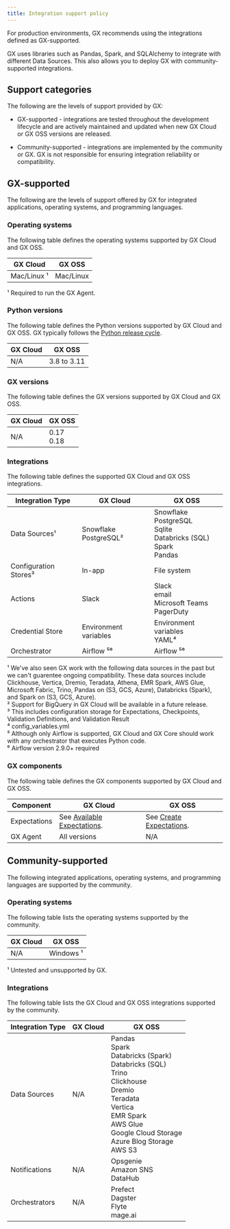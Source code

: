 ```yaml
---
title: Integration support policy
---
```


For production environments, GX recommends using the integrations defined as GX-supported.

GX uses libraries such as Pandas, Spark, and SQLAlchemy to integrate with different Data Sources. This also allows you to deploy GX with community-supported integrations.

## Support categories

The following are the levels of support provided by GX:

- GX-supported - integrations are tested throughout the development lifecycle and are actively maintained and updated when new GX Cloud or GX OSS versions are released.

- Community-supported - integrations are implemented by the community or GX. GX is not responsible for ensuring integration reliability or compatibility.

## GX-supported

The following are the levels of support offered by GX for integrated applications, operating systems, and programming languages.

### Operating systems

The following table defines the operating systems supported by GX Cloud and GX OSS.

| GX Cloud    | GX OSS    |
| ----------- | --------- |
| Mac/Linux ¹ | Mac/Linux |

¹ Required to run the GX Agent.

### Python versions

The following table defines the Python versions supported by GX Cloud and GX OSS. GX typically follows the [Python release cycle](https://devguide.python.org/versions/).

| GX Cloud | GX OSS      |
| -------- | ----------- |
| N/A      | 3.8 to 3.11 |

### GX versions

The following table defines the GX versions supported by GX Cloud and GX OSS.

| GX Cloud | GX OSS        |
| -------- | ------------- |
| N/A      | 0.17<br/>0.18 |

### Integrations

The following table defines the supported GX Cloud and GX OSS integrations.

| Integration Type      | GX Cloud                   | GX OSS                                                                        |
| --------------------- | -------------------------- | ----------------------------------------------------------------------------- |
| Data Sources¹         | Snowflake<br/> PostgreSQL² | Snowflake<br/>PostgreSQL<br/>Sqlite<br/>Databricks (SQL)<br/>Spark<br/>Pandas |
| Configuration Stores³ | In-app                     | File system                                                                   |
| Actions               | Slack                      | Slack <br/>email<br/>Microsoft Teams<br/>PagerDuty                            |
| Credential Store      | Environment variables      | Environment variables <br/> YAML⁴                                             |
| Orchestrator          | Airflow ⁵⁶                 | Airflow ⁵⁶                                                                    |

¹ We've also seen GX work with the following data sources in the past but we can't guarentee ongoing compatibility. These data sources include Clickhouse, Vertica, Dremio, Teradata, Athena, EMR Spark, AWS Glue, Microsoft Fabric, Trino, Pandas on (S3, GCS, Azure), Databricks (Spark), and Spark on (S3, GCS, Azure).<br/>
² Support for BigQuery in GX Cloud will be available in a future release.<br/>
³ This includes configuration storage for Expectations, Checkpoints, Validation Definitions, and Validation Result<br/>
⁴ config_variables.yml<br/>
⁵ Although only Airflow is supported, GX Cloud and GX Core should work with any orchestrator that executes Python code.<br/>
⁶ Airflow version 2.9.0+ required<br/>

### GX components

The following table defines the GX components supported by GX Cloud and GX OSS.

| Component    | GX Cloud                                                                                         | GX OSS                                                                  |
| ------------ | ------------------------------------------------------------------------------------------------ | ----------------------------------------------------------------------- |
| Expectations | See [Available Expectations](/cloud/expectations/manage_expectations.md#available-expectations). | See [Create Expectations](/oss/guides/expectations/expectations_lp.md). |
| GX Agent     | All versions                                                                                     | N/A                                                                     |

## Community-supported

The following integrated applications, operating systems, and programming languages are supported by the community.

### Operating systems

The following table lists the operating systems supported by the community.

| GX Cloud | GX OSS    |
| -------- | --------- |
| N/A      | Windows ¹ |

¹ Untested and unsupported by GX.

### Integrations

The following table lists the GX Cloud and GX OSS integrations supported by the community.

| Integration Type | GX Cloud | GX OSS                                                                                                                                                                                                           |
| ---------------- | -------- | ---------------------------------------------------------------------------------------------------------------------------------------------------------------------------------------------------------------- |
| Data Sources     | N/A      | Pandas<br/>Spark<br/>Databricks (Spark)<br/>Databricks (SQL)<br/>Trino<br/>Clickhouse<br/>Dremio<br/> Teradata<br/>Vertica<br/>EMR Spark<br/>AWS Glue<br/>Google Cloud Storage<br/>Azure Blog Storage<br/>AWS S3 |
| Notifications    | N/A      | Opsgenie<br/>Amazon SNS<br/>DataHub                                                                                                                                                                              |
| Orchestrators    | N/A      | Prefect<br/>Dagster <br/>Flyte <br/>mage.ai                                                                                                                                                                      |
